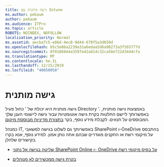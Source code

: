 ```yaml
---
title: גישה מותנית עם Intune
ms.author: pebaum
author: pebaum
ms.audience: ITPro
ms.topic: article
ROBOTS: NOINDEX, NOFOLLOW
localization_priority: Normal
ms.assetid: aecba7c5-e86d-4ec8-9d44-679f5a3d659d
ms.openlocfilehash: b5c5e86a2239a31a6edaa5d6a90273a3f593777d
ms.sourcegitcommit: 0f0186044a3597e42ad14c32ca58e7224344dcfa
ms.translationtype: MT
ms.contentlocale: he-IL
ms.lasthandoff: 12/15/2019
ms.locfileid: "40050058"
---
```

# <a name="conditional-access"></a>גישה מותנית

גישה מותנית היא יכולת של ' כחול פעיל Directory '. באמצעות גישה מותנית, באפשרותך ליישם החלטות בקרת גישה אוטומטיות עבור גישה ליישומי הענן שלך המבוססים על תנאים. לקבלת מידע נוסף, בקר [בתצורת מדיניות מבוססת מיקום](https://docs.microsoft.com/azure/active-directory/conditional-access/overview).

כמנהל IT, באפשרותך גם לשלוט בגישה למשאבי SharePoint ו-OneDrive בהתבסס על מיקומי רשת או התקנים מוגדרים שבהם אתה נותן אמון. למידע נוסף, אנא בקרו בקישורים שלהלן.

- [שליטה בגישה אל נתוני SharePoint Online ו- OneDrive על בסיס מיקומי רשת](https://docs.microsoft.com/sharepoint/control-access-based-on-network-location)

- [בקרת גישה ממכשירים לא מנוהלים](https://docs.microsoft.com/sharepoint/control-access-from-unmanaged-devices)

